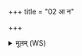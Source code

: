 +++
title = "02 आ न"

+++
<details><summary>मूलम् (WS)</summary>

आ न एतु परावतो बलमोजो दिवस्परि ।  
आा गिरिभ्यः पर्वतेभ्य आयुष्टे विश्वतो दधत् ॥ २ ॥
</details>